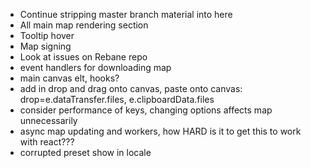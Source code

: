 - Continue stripping master branch material into here
- All main map rendering section
- Tooltip hover
- Map signing
- Look at issues on Rebane repo
- event handlers for downloading map
- main canvas elt, hooks?
- add in drop and drag onto canvas, paste onto canvas: drop=e.dataTransfer.files, e.clipboardData.files
- consider performance of keys, changing options affects map unnecessarily
- async map updating and workers, how HARD is it to get this to work with react???
- corrupted preset show in locale
